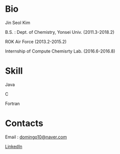 # Bio



Jin Seol Kim

B.S. : Dept. of Chemistry, Yonsei Univ. (2011.3-2018.2)

ROK Air Force (2013.2-2015.2)

Internship of Compute Chemisrty Lab. (2016.6-2016.8)



# Skill 



Java

C

Fortran



# Contacts



Email : domingo10@naver.com

[LinkedIn](www.linkedin.com/in/jskArkady)

